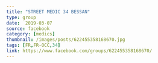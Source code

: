 ```yaml
---
title: "STREET MEDIC 34 BESSAN"
type: group
date:  2019-03-07
source: facebook
category: [medics]
thumbnail: /images/posts/622455358168670.jpg
tags: [FR,FR-OCC,34]
link: https://www.facebook.com/groups/622455358168670/
---
```

